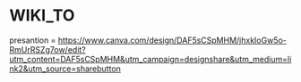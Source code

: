 # WIKI_TO



presantion = https://www.canva.com/design/DAF5sCSpMHM/jhxkIoGw5o-RmUrRSZg7ow/edit?utm_content=DAF5sCSpMHM&utm_campaign=designshare&utm_medium=link2&utm_source=sharebutton
